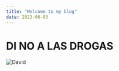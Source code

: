 ```yaml
---
title: "Welcome to my blog"
date: 2023-06-03
---
```


# DI NO A LAS DROGAS

![David](https://img1.ak.crunchyroll.com/i/spire1/66df1b8b9d083e18fe9cd778cf18aaa71676392893_main.jpg)

